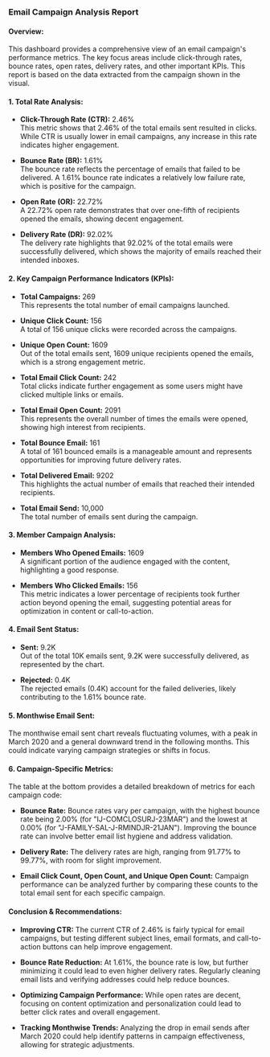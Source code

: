 ### Email Campaign Analysis Report

#### **Overview:**
This dashboard provides a comprehensive view of an email campaign's performance metrics. The key focus areas include click-through rates, bounce rates, open rates, delivery rates, and other important KPIs. This report is based on the data extracted from the campaign shown in the visual.

#### **1. Total Rate Analysis:**
- **Click-Through Rate (CTR):** 2.46%  
   This metric shows that 2.46% of the total emails sent resulted in clicks. While CTR is usually lower in email campaigns, any increase in this rate indicates higher engagement.
  
- **Bounce Rate (BR):** 1.61%  
   The bounce rate reflects the percentage of emails that failed to be delivered. A 1.61% bounce rate indicates a relatively low failure rate, which is positive for the campaign.
  
- **Open Rate (OR):** 22.72%  
   A 22.72% open rate demonstrates that over one-fifth of recipients opened the emails, showing decent engagement.
  
- **Delivery Rate (DR):** 92.02%  
   The delivery rate highlights that 92.02% of the total emails were successfully delivered, which shows the majority of emails reached their intended inboxes.

#### **2. Key Campaign Performance Indicators (KPIs):**
- **Total Campaigns:** 269  
   This represents the total number of email campaigns launched.

- **Unique Click Count:** 156  
   A total of 156 unique clicks were recorded across the campaigns.

- **Unique Open Count:** 1609  
   Out of the total emails sent, 1609 unique recipients opened the emails, which is a strong engagement metric.

- **Total Email Click Count:** 242  
   Total clicks indicate further engagement as some users might have clicked multiple links or emails.

- **Total Email Open Count:** 2091  
   This represents the overall number of times the emails were opened, showing high interest from recipients.

- **Total Bounce Email:** 161  
   A total of 161 bounced emails is a manageable amount and represents opportunities for improving future delivery rates.

- **Total Delivered Email:** 9202  
   This highlights the actual number of emails that reached their intended recipients.

- **Total Email Send:** 10,000  
   The total number of emails sent during the campaign.

#### **3. Member Campaign Analysis:**
- **Members Who Opened Emails:** 1609  
   A significant portion of the audience engaged with the content, highlighting a good response.

- **Members Who Clicked Emails:** 156  
   This metric indicates a lower percentage of recipients took further action beyond opening the email, suggesting potential areas for optimization in content or call-to-action.

#### **4. Email Sent Status:**
- **Sent:** 9.2K  
   Out of the total 10K emails sent, 9.2K were successfully delivered, as represented by the chart.
  
- **Rejected:** 0.4K  
   The rejected emails (0.4K) account for the failed deliveries, likely contributing to the 1.61% bounce rate.

#### **5. Monthwise Email Sent:**
   The monthwise email sent chart reveals fluctuating volumes, with a peak in March 2020 and a general downward trend in the following months. This could indicate varying campaign strategies or shifts in focus.

#### **6. Campaign-Specific Metrics:**
The table at the bottom provides a detailed breakdown of metrics for each campaign code:
- **Bounce Rate:** Bounce rates vary per campaign, with the highest bounce rate being 2.00% (for "IJ-COMCLOSURJ-23MAR") and the lowest at 0.00% (for "J-FAMILY-SAL-J-RMINDJR-21JAN"). Improving the bounce rate can involve better email list hygiene and address validation.
  
- **Delivery Rate:** The delivery rates are high, ranging from 91.77% to 99.77%, with room for slight improvement.

- **Email Click Count, Open Count, and Unique Open Count:** Campaign performance can be analyzed further by comparing these counts to the total email sent for each specific campaign.

#### **Conclusion & Recommendations:**
- **Improving CTR:** The current CTR of 2.46% is fairly typical for email campaigns, but testing different subject lines, email formats, and call-to-action buttons can help improve engagement.
  
- **Bounce Rate Reduction:** At 1.61%, the bounce rate is low, but further minimizing it could lead to even higher delivery rates. Regularly cleaning email lists and verifying addresses could help reduce bounces.

- **Optimizing Campaign Performance:** While open rates are decent, focusing on content optimization and personalization could lead to better click rates and overall engagement.

- **Tracking Monthwise Trends:** Analyzing the drop in email sends after March 2020 could help identify patterns in campaign effectiveness, allowing for strategic adjustments.
